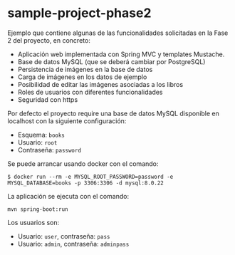 # sample-project-phase2

Ejemplo que contiene algunas de las funcionalidades solicitadas en la Fase 2 del proyecto, en concreto:

* Aplicación web implementada con Spring MVC y templates Mustache.
* Base de datos MySQL (que se deberá cambiar por PostgreSQL)
* Persistencia de imágenes en la base de datos 
* Carga de imágenes en los datos de ejemplo
* Posibilidad de editar las imágenes asociadas a los libros
* Roles de usuarios con diferentes funcionalidades
* Seguridad con https

Por defecto el proyecto require una base de datos MySQL disponible en localhost con la siguiente configuración:
* Esquema: `books`
* Usuario: `root`
* Contraseña: `password`

Se puede arrancar usando docker con el comando:

```
$ docker run --rm -e MYSQL_ROOT_PASSWORD=password -e MYSQL_DATABASE=books -p 3306:3306 -d mysql:8.0.22
```

La aplicación se ejecuta con el comando:

```
mvn spring-boot:run
```

Los usuarios son:

* Usuario: `user`, contraseña: `pass`
* Usuario: `admin`, contraseña: `adminpass`
